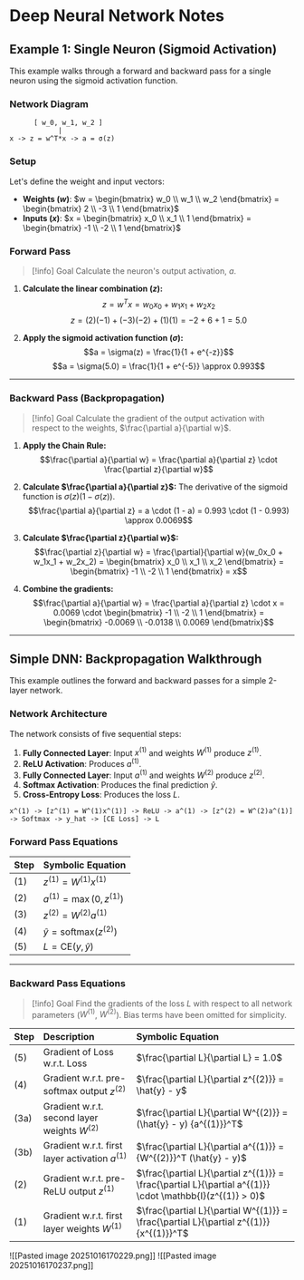 # Deep Neural Network Notes

## Example 1: Single Neuron (Sigmoid Activation)

This example walks through a forward and backward pass for a single neuron using the sigmoid activation function.
### Network Diagram

```
      [ w_0, w_1, w_2 ]
            |
x -> z = w^T*x -> a = σ(z)
```

### Setup

Let's define the weight and input vectors:

  * **Weights ($w$)**: $w = \begin{bmatrix} w_0 \\ w_1 \\ w_2 \end{bmatrix} = \begin{bmatrix} 2 \\ -3 \\ 1 \end{bmatrix}$
  * **Inputs ($x$)**: $x = \begin{bmatrix} x_0 \\ x_1 \\ 1 \end{bmatrix} = \begin{bmatrix} -1 \\ -2 \\ 1 \end{bmatrix}$

### Forward Pass

> [\!info] Goal
> Calculate the neuron's output activation, $a$.

1.  **Calculate the linear combination ($z$):**
    $$z = w^T x = w_0x_0 + w_1x_1 + w_2x_2$$
    $$z = (2)(-1) + (-3)(-2) + (1)(1) = -2 + 6 + 1 = 5.0$$

2.  **Apply the sigmoid activation function ($\sigma$):**
    $$a = \sigma(z) = \frac{1}{1 + e^{-z}}$$
    $$a = \sigma(5.0) = \frac{1}{1 + e^{-5}} \approx 0.993$$

-----

### Backward Pass (Backpropagation)

> [\!info] Goal
> Calculate the gradient of the output activation with respect to the weights, $\frac{\partial a}{\partial w}$.

1.  **Apply the Chain Rule:**
    $$\frac{\partial a}{\partial w} = \frac{\partial a}{\partial z} \cdot \frac{\partial z}{\partial w}$$

2.  **Calculate $\frac{\partial a}{\partial z}$:** The derivative of the sigmoid function is $\sigma(z)(1 - \sigma(z))$.
    $$\frac{\partial a}{\partial z} = a \cdot (1 - a) = 0.993 \cdot (1 - 0.993) \approx 0.0069$$

3.  **Calculate $\frac{\partial z}{\partial w}$:**
    $$\frac{\partial z}{\partial w} = \frac{\partial}{\partial w}(w_0x_0 + w_1x_1 + w_2x_2) = \begin{bmatrix} x_0 \\ x_1 \\ x_2 \end{bmatrix} = \begin{bmatrix} -1 \\ -2 \\ 1 \end{bmatrix} = x$$

4.  **Combine the gradients:**
    $$\frac{\partial a}{\partial w} = \frac{\partial a}{\partial z} \cdot x = 0.0069 \cdot \begin{bmatrix} -1 \\ -2 \\ 1 \end{bmatrix} = \begin{bmatrix} -0.0069 \\ -0.0138 \\ 0.0069 \end{bmatrix}$$

-----

## Simple DNN: Backpropagation Walkthrough

This example outlines the forward and backward passes for a simple 2-layer network.

### Network Architecture

The network consists of five sequential steps:

1.  **Fully Connected Layer**: Input $x^{(1)}$ and weights $W^{(1)}$ produce $z^{(1)}$.
2.  **ReLU Activation**: Produces $a^{(1)}$.
3.  **Fully Connected Layer**: Input $a^{(1)}$ and weights $W^{(2)}$ produce $z^{(2)}$.
4.  **Softmax Activation**: Produces the final prediction $\hat{y}$.
5.  **Cross-Entropy Loss**: Produces the loss $L$.

```
x^(1) -> [z^(1) = W^(1)x^(1)] -> ReLU -> a^(1) -> [z^(2) = W^(2)a^(1)] -> Softmax -> y_hat -> [CE Loss] -> L
```

### Forward Pass Equations

| Step | Symbolic Equation                  |
| :--- | :--------------------------------- |
| (1)  | $z^{(1)} = W^{(1)}x^{(1)}$          |
| (2)  | $a^{(1)} = \max(0, z^{(1)})$        |
| (3)  | $z^{(2)} = W^{(2)}a^{(1)}$          |
| (4)  | $\hat{y} = \text{softmax}(z^{(2)})$ |
| (5)  | $L = \text{CE}(y, \hat{y})$         |

-----

### Backward Pass Equations

> [\!info] Goal
> Find the gradients of the loss $L$ with respect to all network parameters ($W^{(1)}$, $W^{(2)}$). Bias terms have been omitted for simplicity.

| Step | Description                                      | Symbolic Equation                                                                                               |
| :--- | :----------------------------------------------- | :-------------------------------------------------------------------------------------------------------------- |
| (5)  | Gradient of Loss w.r.t. Loss                     | $\frac{\partial L}{\partial L} = 1.0$                                                                           |
| (4)  | Gradient w.r.t. pre-softmax output $z^{(2)}$     | $\frac{\partial L}{\partial z^{(2)}} = \hat{y} - y$                                                               |
| (3a) | Gradient w.r.t. second layer weights $W^{(2)}$   | $\frac{\partial L}{\partial W^{(2)}} = (\hat{y} - y) {a^{(1)}}^T$                                                 |
| (3b) | Gradient w.r.t. first layer activation $a^{(1)}$ | $\frac{\partial L}{\partial a^{(1)}} = {W^{(2)}}^T (\hat{y} - y)$                                                 |
| (2)  | Gradient w.r.t. pre-ReLU output $z^{(1)}$        | $\frac{\partial L}{\partial z^{(1)}} = \frac{\partial L}{\partial a^{(1)}} \cdot \mathbb{I}(z^{(1)} > 0)$        |
| (1)  | Gradient w.r.t. first layer weights $W^{(1)}$    | $\frac{\partial L}{\partial W^{(1)}} = \frac{\partial L}{\partial z^{(1)}} {x^{(1)}}^T$                          |

![[Pasted image 20251016170229.png]]
![[Pasted image 20251016170237.png]]
